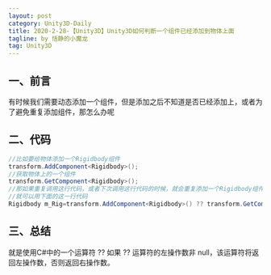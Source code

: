 ```yaml
---
layout: post
category: Unity3D-Daily
title: 2020-2-28-【Unity3D】Unity3D如何判断一个组件已经添加到物体上面
tagline: by 恬静的小魔龙
tag: Unity3D
---
```


## 一、前言
有时候我们需要动态添加一个组件，但是添加之后不知道是否已经添加上，或者为了避免重复添加组件，那怎么办呢


## 二、代码

```csharp
//比如要给物体添加一个Rigidbody组件
transform.AddComponent<Rigidbody>();
//获取物体上的一个组件
transform.GetComponent<Rigidbody>();
//那如果重复调用这行代码，或者下次调用这行代码的时候，就会重复添加一个Rigidbody组件那么怎么避免呢
//就可以用下面的这一行代码
Rigidbody m_Rig=transform.AddComponent<Rigidbody>() ?? transform.GetComponent<Rigidbody>();
```

## 三、总结
就是使用C#中的一个运算符 ??
如果 ?? 运算符的左操作数非 null，该运算符将返回左操作数，否则返回右操作数。
